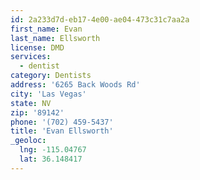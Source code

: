 ```yaml
---
id: 2a233d7d-eb17-4e00-ae04-473c31c7aa2a
first_name: Evan
last_name: Ellsworth
license: DMD
services:
  - dentist
category: Dentists
address: '6265 Back Woods Rd'
city: 'Las Vegas'
state: NV
zip: '89142'
phone: '(702) 459-5437'
title: 'Evan Ellsworth'
_geoloc:
  lng: -115.04767
  lat: 36.148417
---
```

